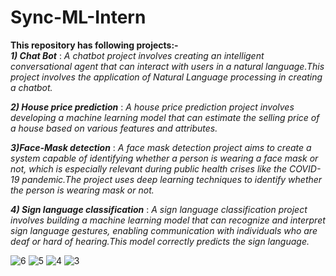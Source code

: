 # Sync-ML-Intern
**This repository has following projects:-**  
_**1) Chat Bot**_   : _A chatbot project involves creating an intelligent conversational agent that can interact with users in a natural language.This project involves the application of Natural Language processing in creating a chatbot._

_**2) House price prediction**_  : _A house price prediction project involves developing a machine learning model that can estimate the selling price of a house based on various features and attributes._

_**3)Face-Mask detection**_  : _A face mask detection project aims to create a system capable of identifying whether a person is wearing a face mask or not, which is especially relevant during public health crises like the COVID-19 pandemic.The project uses deep learning techniques to identify whether the person is wearing mask or not._

_**4) Sign language classification**_ : _A sign language classification project involves building a machine learning model that can recognize and interpret sign language gestures, enabling communication with individuals who are deaf or hard of hearing.This model correctly predicts the sign language._

![6](https://github.com/Ayushi-Gupta-23/Sync-ML-Intern/assets/90610131/92c1fe71-97f6-414a-a54b-49bb35dff5c4)
![5](https://github.com/Ayushi-Gupta-23/Sync-ML-Intern/assets/90610131/0ce0c5a4-90a7-400d-a73b-14b5c488a389)
![4](https://github.com/Ayushi-Gupta-23/Sync-ML-Intern/assets/90610131/59b257c9-e733-4a29-8523-2f434f5e7702)
![3](https://github.com/Ayushi-Gupta-23/Sync-ML-Intern/assets/90610131/47b1d018-f314-41e6-b3a1-aa0e2bfd436e)

